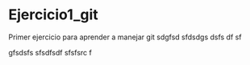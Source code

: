 # Ejercicio1_git
Primer ejercicio para aprender a manejar git
sdgfsd
sfdsdgs
dsfs
df
sf

gfsdsfs
sfsdfsdf
sfsfsrc
f
